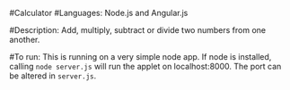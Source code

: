 #Calculator
#Languages: Node.js and Angular.js

#Description: Add, multiply, subtract or divide two numbers from one another. 

#To run: This is running on a very simple node app. If node is installed, calling `node server.js` will run the applet on localhost:8000. The port can be altered in `server.js`.